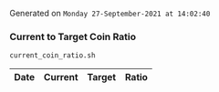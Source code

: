 Generated on `Monday 27-September-2021 at 14:02:40`

### Current to Target Coin Ratio
`current_coin_ratio.sh`

Date|Current|Target|Ratio
---|---|---|---
